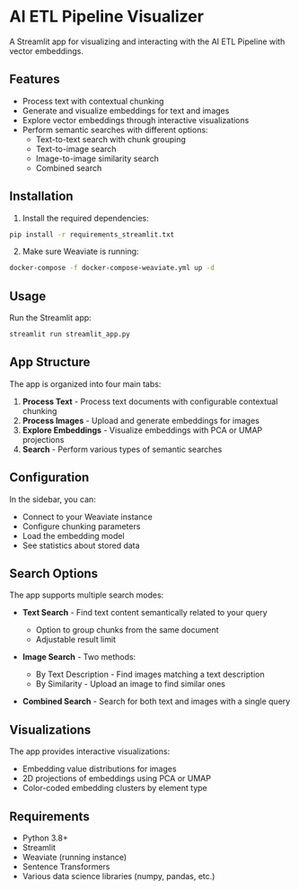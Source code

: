 # AI ETL Pipeline Visualizer

A Streamlit app for visualizing and interacting with the AI ETL Pipeline with vector embeddings.

## Features

- Process text with contextual chunking
- Generate and visualize embeddings for text and images
- Explore vector embeddings through interactive visualizations
- Perform semantic searches with different options:
  - Text-to-text search with chunk grouping
  - Text-to-image search
  - Image-to-image similarity search
  - Combined search

## Installation

1. Install the required dependencies:

```bash
pip install -r requirements_streamlit.txt
```

2. Make sure Weaviate is running:

```bash
docker-compose -f docker-compose-weaviate.yml up -d
```

## Usage

Run the Streamlit app:

```bash
streamlit run streamlit_app.py
```

## App Structure

The app is organized into four main tabs:

1. **Process Text** - Process text documents with configurable contextual chunking
2. **Process Images** - Upload and generate embeddings for images
3. **Explore Embeddings** - Visualize embeddings with PCA or UMAP projections
4. **Search** - Perform various types of semantic searches

## Configuration

In the sidebar, you can:
- Connect to your Weaviate instance
- Configure chunking parameters
- Load the embedding model
- See statistics about stored data

## Search Options

The app supports multiple search modes:

- **Text Search** - Find text content semantically related to your query
  - Option to group chunks from the same document
  - Adjustable result limit

- **Image Search** - Two methods:
  - By Text Description - Find images matching a text description
  - By Similarity - Upload an image to find similar ones

- **Combined Search** - Search for both text and images with a single query

## Visualizations

The app provides interactive visualizations:
- Embedding value distributions for images
- 2D projections of embeddings using PCA or UMAP
- Color-coded embedding clusters by element type

## Requirements

- Python 3.8+
- Streamlit
- Weaviate (running instance)
- Sentence Transformers
- Various data science libraries (numpy, pandas, etc.)